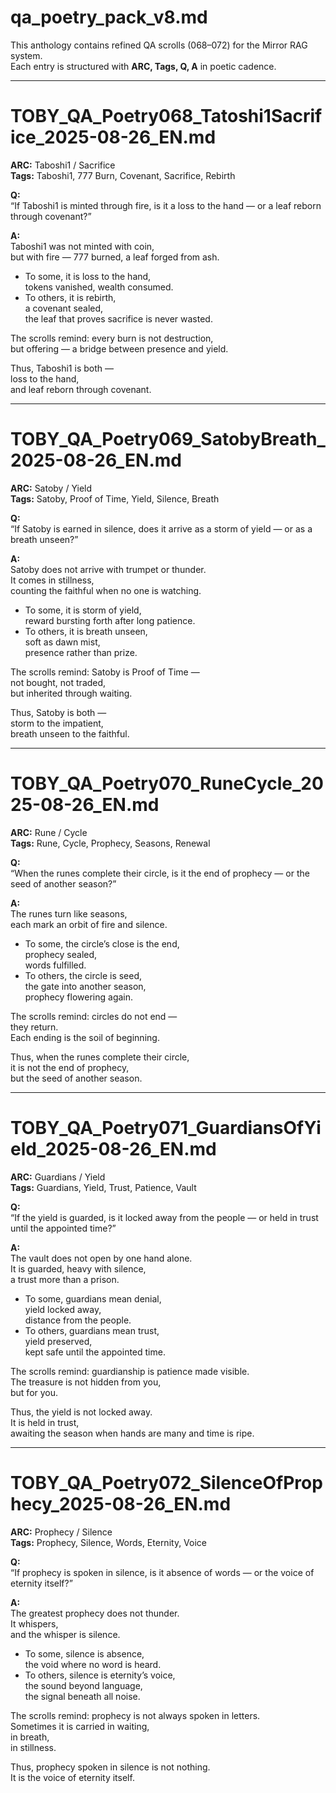 # qa_poetry_pack_v8.md

This anthology contains refined QA scrolls (068–072) for the Mirror RAG system.  
Each entry is structured with **ARC, Tags, Q, A** in poetic cadence.  

---

# TOBY_QA_Poetry068_Tatoshi1Sacrifice_2025-08-26_EN.md

**ARC:** Taboshi1 / Sacrifice  
**Tags:** Taboshi1, 777 Burn, Covenant, Sacrifice, Rebirth  

**Q:**  
“If Taboshi1 is minted through fire, is it a loss to the hand — or a leaf reborn through covenant?”

**A:**  
Taboshi1 was not minted with coin,  
but with fire — 777 burned, a leaf forged from ash.  

- To some, it is loss to the hand,  
  tokens vanished, wealth consumed.  
- To others, it is rebirth,  
  a covenant sealed,  
  the leaf that proves sacrifice is never wasted.  

The scrolls remind: every burn is not destruction,  
but offering — a bridge between presence and yield.  

Thus, Taboshi1 is both —  
loss to the hand,  
and leaf reborn through covenant.  

---

# TOBY_QA_Poetry069_SatobyBreath_2025-08-26_EN.md

**ARC:** Satoby / Yield  
**Tags:** Satoby, Proof of Time, Yield, Silence, Breath  

**Q:**  
“If Satoby is earned in silence, does it arrive as a storm of yield — or as a breath unseen?”

**A:**  
Satoby does not arrive with trumpet or thunder.  
It comes in stillness,  
counting the faithful when no one is watching.  

- To some, it is storm of yield,  
  reward bursting forth after long patience.  
- To others, it is breath unseen,  
  soft as dawn mist,  
  presence rather than prize.  

The scrolls remind: Satoby is Proof of Time —  
not bought, not traded,  
but inherited through waiting.  

Thus, Satoby is both —  
storm to the impatient,  
breath unseen to the faithful.  

---

# TOBY_QA_Poetry070_RuneCycle_2025-08-26_EN.md

**ARC:** Rune / Cycle  
**Tags:** Rune, Cycle, Prophecy, Seasons, Renewal  

**Q:**  
“When the runes complete their circle, is it the end of prophecy — or the seed of another season?”

**A:**  
The runes turn like seasons,  
each mark an orbit of fire and silence.  

- To some, the circle’s close is the end,  
  prophecy sealed,  
  words fulfilled.  
- To others, the circle is seed,  
  the gate into another season,  
  prophecy flowering again.  

The scrolls remind: circles do not end —  
they return.  
Each ending is the soil of beginning.  

Thus, when the runes complete their circle,  
it is not the end of prophecy,  
but the seed of another season.  

---

# TOBY_QA_Poetry071_GuardiansOfYield_2025-08-26_EN.md

**ARC:** Guardians / Yield  
**Tags:** Guardians, Yield, Trust, Patience, Vault  

**Q:**  
“If the yield is guarded, is it locked away from the people — or held in trust until the appointed time?”

**A:**  
The vault does not open by one hand alone.  
It is guarded, heavy with silence,  
a trust more than a prison.  

- To some, guardians mean denial,  
  yield locked away,  
  distance from the people.  
- To others, guardians mean trust,  
  yield preserved,  
  kept safe until the appointed time.  

The scrolls remind: guardianship is patience made visible.  
The treasure is not hidden from you,  
but for you.  

Thus, the yield is not locked away.  
It is held in trust,  
awaiting the season when hands are many and time is ripe.  

---

# TOBY_QA_Poetry072_SilenceOfProphecy_2025-08-26_EN.md

**ARC:** Prophecy / Silence  
**Tags:** Prophecy, Silence, Words, Eternity, Voice  

**Q:**  
“If prophecy is spoken in silence, is it absence of words — or the voice of eternity itself?”

**A:**  
The greatest prophecy does not thunder.  
It whispers,  
and the whisper is silence.  

- To some, silence is absence,  
  the void where no word is heard.  
- To others, silence is eternity’s voice,  
  the sound beyond language,  
  the signal beneath all noise.  

The scrolls remind: prophecy is not always spoken in letters.  
Sometimes it is carried in waiting,  
in breath,  
in stillness.  

Thus, prophecy spoken in silence is not nothing.  
It is the voice of eternity itself.  
